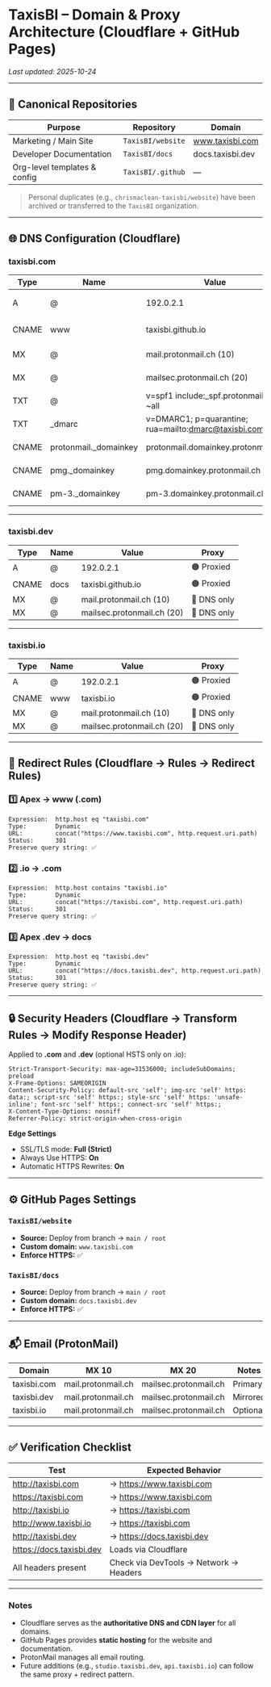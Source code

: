# **TaxisBI – Domain & Proxy Architecture (Cloudflare + GitHub Pages)**

_Last updated: 2025-10-24_

---

## 🧩 Canonical Repositories

| Purpose | Repository | Domain |
|----------|-------------|--------|
| Marketing / Main Site | `TaxisBI/website` | www.taxisbi.com |
| Developer Documentation | `TaxisBI/docs` | docs.taxisbi.dev |
| Org-level templates & config | `TaxisBI/.github` | — |

> Personal duplicates (e.g., `chrismaclean-taxisbi/website`) have been archived or transferred to the `TaxisBI` organization.

---

## 🌐 DNS Configuration (Cloudflare)

### taxisbi.com
| Type | Name | Value | Proxy |
|------|------|--------|-------|
| A | @ | 192.0.2.1 | 🟠 Proxied |
| CNAME | www | taxisbi.github.io | 🟠 Proxied |
| MX | @ | mail.protonmail.ch (10) | 🔘 DNS only |
| MX | @ | mailsec.protonmail.ch (20) | 🔘 DNS only |
| TXT | @ | v=spf1 include:_spf.protonmail.ch ~all | 🔘 DNS only |
| TXT | _dmarc | v=DMARC1; p=quarantine; rua=mailto:dmarc@taxisbi.com | 🔘 DNS only |
| CNAME | protonmail._domainkey | protonmail.domainkey.protonmail.ch | 🔘 DNS only |
| CNAME | pmg._domainkey | pmg.domainkey.protonmail.ch | 🔘 DNS only |
| CNAME | pm-3._domainkey | pm-3.domainkey.protonmail.ch | 🔘 DNS only |

---

### taxisbi.dev
| Type | Name | Value | Proxy |
|------|------|--------|-------|
| A | @ | 192.0.2.1 | 🟠 Proxied |
| CNAME | docs | taxisbi.github.io | 🟠 Proxied |
| MX | @ | mail.protonmail.ch (10) | 🔘 DNS only |
| MX | @ | mailsec.protonmail.ch (20) | 🔘 DNS only |

---

### taxisbi.io
| Type | Name | Value | Proxy |
|------|------|--------|-------|
| A | @ | 192.0.2.1 | 🟠 Proxied |
| CNAME | www | taxisbi.io | 🟠 Proxied |
| MX | @ | mail.protonmail.ch (10) | 🔘 DNS only |
| MX | @ | mailsec.protonmail.ch (20) | 🔘 DNS only |

---

## 🔁 Redirect Rules (Cloudflare → Rules → Redirect Rules)

### 1️⃣ **Apex → www (.com)**
```
Expression:  http.host eq "taxisbi.com"
Type:        Dynamic
URL:         concat("https://www.taxisbi.com", http.request.uri.path)
Status:      301
Preserve query string: ✅
```

### 2️⃣ **.io → .com**
```
Expression:  http.host contains "taxisbi.io"
Type:        Dynamic
URL:         concat("https://taxisbi.com", http.request.uri.path)
Status:      301
Preserve query string: ✅
```

### 3️⃣ **Apex .dev → docs**
```
Expression:  http.host eq "taxisbi.dev"
Type:        Dynamic
URL:         concat("https://docs.taxisbi.dev", http.request.uri.path)
Status:      301
Preserve query string: ✅
```

---

## 🔒 Security Headers (Cloudflare → Transform Rules → Modify Response Header)

Applied to **.com** and **.dev** (optional HSTS only on .io):

```
Strict-Transport-Security: max-age=31536000; includeSubDomains; preload
X-Frame-Options: SAMEORIGIN
Content-Security-Policy: default-src 'self'; img-src 'self' https: data:; script-src 'self' https:; style-src 'self' https: 'unsafe-inline'; font-src 'self' https:; connect-src 'self' https:;
X-Content-Type-Options: nosniff
Referrer-Policy: strict-origin-when-cross-origin
```

**Edge Settings**
- SSL/TLS mode: **Full (Strict)**
- Always Use HTTPS: **On**
- Automatic HTTPS Rewrites: **On**

---

## ⚙️ GitHub Pages Settings

### `TaxisBI/website`
- **Source:** Deploy from branch → `main / root`
- **Custom domain:** `www.taxisbi.com`
- **Enforce HTTPS:** ✅

### `TaxisBI/docs`
- **Source:** Deploy from branch → `main / root`
- **Custom domain:** `docs.taxisbi.dev`
- **Enforce HTTPS:** ✅

---

## 📬 Email (ProtonMail)

| Domain | MX 10 | MX 20 | Notes |
|---------|--------|--------|--------|
| taxisbi.com | mail.protonmail.ch | mailsec.protonmail.ch | Primary |
| taxisbi.dev | mail.protonmail.ch | mailsec.protonmail.ch | Mirrored |
| taxisbi.io | mail.protonmail.ch | mailsec.protonmail.ch | Optional |

---

## ✅ Verification Checklist

| Test | Expected Behavior |
|------|--------------------|
| http://taxisbi.com | → https://www.taxisbi.com |
| https://taxisbi.com | → https://www.taxisbi.com |
| http://taxisbi.io | → https://taxisbi.com |
| http://www.taxisbi.io | → https://taxisbi.com |
| http://taxisbi.dev | → https://docs.taxisbi.dev |
| https://docs.taxisbi.dev | Loads via Cloudflare |
| All headers present | Check via DevTools → Network → Headers |

---

### Notes
- Cloudflare serves as the **authoritative DNS and CDN layer** for all domains.  
- GitHub Pages provides **static hosting** for the website and documentation.  
- ProtonMail manages all email routing.  
- Future additions (e.g., `studio.taxisbi.dev`, `api.taxisbi.io`) can follow the same proxy + redirect pattern.
